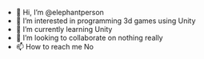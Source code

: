 - 👋 Hi, I’m @elephantperson
- 👀 I’m interested in programming 3d games using Unity
- 🌱 I’m currently learning Unity
- 💞️ I’m looking to collaborate on nothing really
- 📫 How to reach me No

<!---
elephantperson/elephantperson is a ✨ special ✨ repository because its `README.md` (this file) appears on your GitHub profile.
You can click the Preview link to take a look at your changes.
--->
